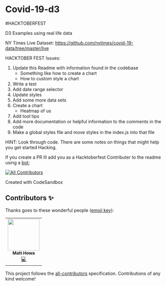 # Covid-19-d3
#HACKTOBERFEST

D3 Examples using real life data

NY Times Live Dataset: https://github.com/nytimes/covid-19-data/tree/master/live

HACKTOBER FEST Issues:

1.  Update this Readme with information found in the codebase
    - Something like how to create a chart
    - How to custom style a chart
2.  Write a test
3.  Add date range selector
4.  Update styles
5.  Add some more data sets
6.  Create a chart
    - Heatmap of us
7.  Add tool tips
8.  Add more documentation or helpful information to the comments in the code
9.  Make a global styles file and move styles in the index.js into that file

HINT: Look through code. There are some notes on things that might help you get started Hacking.

If you create a PR Ill add you as a Hacktoberfest Contributer to the readme using a [bot](https://allcontributors.org/docs/en/bot/usage);

<!-- ALL-CONTRIBUTORS-BADGE:START - Do not remove or modify this section -->
[![All Contributors](https://img.shields.io/badge/all_contributors-1-orange.svg?style=flat-square)](#contributors-)
<!-- ALL-CONTRIBUTORS-BADGE:END -->
Created with CodeSandbox

## Contributors ✨

Thanks goes to these wonderful people ([emoji key](https://allcontributors.org/docs/en/emoji-key)):

<!-- ALL-CONTRIBUTORS-LIST:START - Do not remove or modify this section -->
<!-- prettier-ignore-start -->
<!-- markdownlint-disable -->
<table>
  <tr>
    <td align="center"><a href="http://matthowa.com"><img src="https://avatars0.githubusercontent.com/u/8989577?v=4" width="100px;" alt=""/><br /><sub><b>Matt Howa</b></sub></a><br /><a href="https://github.com/mahowa/Covid-19-d3/commits?author=mahowa" title="Code">💻</a></td>
  </tr>
</table>

<!-- markdownlint-enable -->
<!-- prettier-ignore-end -->
<!-- ALL-CONTRIBUTORS-LIST:END -->

This project follows the [all-contributors](https://github.com/all-contributors/all-contributors) specification. Contributions of any kind welcome!
